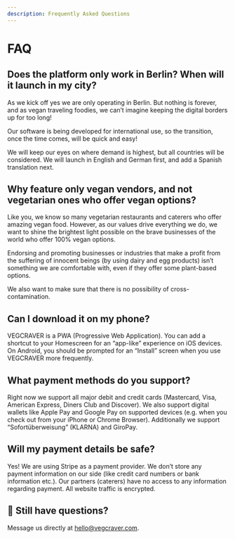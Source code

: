 ```yaml
---
description: Frequently Asked Questions
---
```


# FAQ

## **Does the platform only work in Berlin? When will it launch in my city?**

As we kick off yes we are only operating in Berlin. But nothing is forever, and as vegan traveling foodies, we can’t imagine keeping the digital borders up for too long!

Our software is being developed for international use, so the transition, once the time comes, will be quick and easy!

We will keep our eyes on where demand is highest, but all countries will be considered. We will launch in English and German first, and add a Spanish translation next.

## **Why feature only vegan vendors, and not vegetarian ones who offer vegan options?**

Like you, we know so many vegetarian restaurants and caterers who offer amazing vegan food. However, as our values drive everything we do, we want to shine the brightest light possible on the brave businesses of the world who offer 100% vegan options.

Endorsing and promoting businesses or industries that make a profit from the suffering of innocent beings \(by using dairy and egg products\) isn’t something we are comfortable with, even if they offer some plant-based options.

We also want to make sure that there is no possibility of cross-contamination.

## **Can I download it on my phone?**

VEGCRAVER is a PWA \(Progressive Web Application\). You can add a shortcut to your Homescreen for an “app-like” experience on iOS devices. On Android, you should be prompted for an “Install” screen when you use VEGCRAVER more frequently.

## **What payment methods do you support?**

Right now we support all major debit and credit cards \(Mastercard, Visa, American Express, Diners Club and Discover\). We also support digital wallets like Apple Pay and Google Pay on supported devices \(e.g. when you check out from your iPhone or Chrome Browser\). Additionally we support “Sofortüberweisung” \(KLARNA\) and GiroPay.

## **Will my payment details be safe?**

Yes! We are using Stripe as a payment provider. We don’t store any payment information on our side \(like credit card numbers or bank information etc.\). Our partners \(caterers\) have no access to any information regarding payment. All website traffic is encrypted.

## 🧡 Still have questions?

Message us directly at hello@vegcraver.com.

